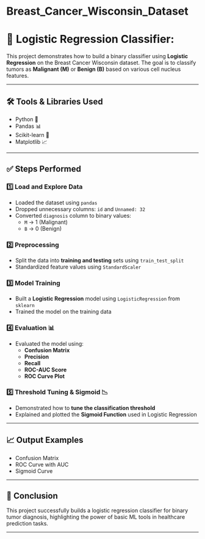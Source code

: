 # Breast_Cancer_Wisconsin_Dataset

# 🧪 Logistic Regression Classifier:

This project demonstrates how to build a binary classifier using **Logistic Regression** on the Breast Cancer Wisconsin dataset. The goal is to classify tumors as **Malignant (M)** or **Benign (B)** based on various cell nucleus features.

---

## 🛠️ Tools & Libraries Used
- Python 🐍
- Pandas 📊
- Scikit-learn 🤖
- Matplotlib 📈

---

## ✅ Steps Performed

### 1️⃣ Load and Explore Data
- Loaded the dataset using `pandas`
- Dropped unnecessary columns: `id` and `Unnamed: 32`
- Converted `diagnosis` column to binary values:  
  - `M` → 1 (Malignant)  
  - `B` → 0 (Benign)

### 2️⃣ Preprocessing
- Split the data into **training and testing** sets using `train_test_split`
- Standardized feature values using `StandardScaler`

### 3️⃣ Model Training
- Built a **Logistic Regression** model using `LogisticRegression` from `sklearn`
- Trained the model on the training data

### 4️⃣ Evaluation 📊
- Evaluated the model using:
  - **Confusion Matrix**
  - **Precision**
  - **Recall**
  - **ROC-AUC Score**
  - **ROC Curve Plot**

### 5️⃣ Threshold Tuning & Sigmoid 📉
- Demonstrated how to **tune the classification threshold**
- Explained and plotted the **Sigmoid Function** used in Logistic Regression

---

## 📈 Output Examples
- Confusion Matrix
- ROC Curve with AUC
- Sigmoid Curve

---

## 🚀 Conclusion
This project successfully builds a logistic regression classifier for binary tumor diagnosis, highlighting the power of basic ML tools in healthcare prediction tasks.

---

